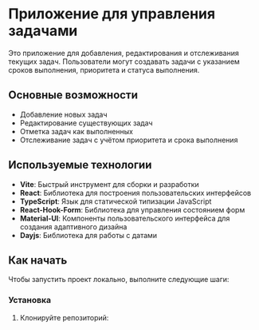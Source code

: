 # Приложение для управления задачами

Это приложение для добавления, редактирования и отслеживания текущих задач. Пользователи могут создавать задачи с указанием сроков выполнения, приоритета и статуса выполнения.

## Основные возможности
- Добавление новых задач
- Редактирование существующих задач
- Отметка задач как выполненных
- Отслеживание задач с учётом приоритета и срока выполнения

## Используемые технологии
- **Vite**: Быстрый инструмент для сборки и разработки
- **React**: Библиотека для построения пользовательских интерфейсов
- **TypeScript**: Язык для статической типизации JavaScript
- **React-Hook-Form**: Библиотека для управления состоянием форм
- **Material-UI**: Компоненты пользовательского интерфейса для создания адаптивного дизайна
- **Dayjs**: Библиотека для работы с датами

## Как начать

Чтобы запустить проект локально, выполните следующие шаги:

### Установка

1. Клонируйте репозиторий:
   ```bash